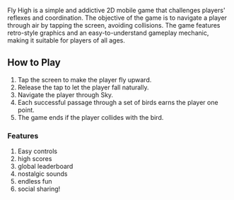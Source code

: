 Fly High is a simple and addictive 2D mobile game that challenges players' reflexes and coordination. The objective of the game is to navigate a player through air by tapping the screen, avoiding collisions. The game features retro-style graphics and an easy-to-understand gameplay mechanic, making it suitable for players of all ages.

## How to Play
1. Tap the screen to make the player fly upward.
2. Release the tap to let the player fall naturally.
3. Navigate the player through Sky.
4. Each successful passage through a set of birds earns the player one point.
5. The game ends if the player collides with the bird.

### Features
1. Easy controls
2. high scores
3. global leaderboard
4. nostalgic sounds
5. endless fun
6. social sharing!</br>

